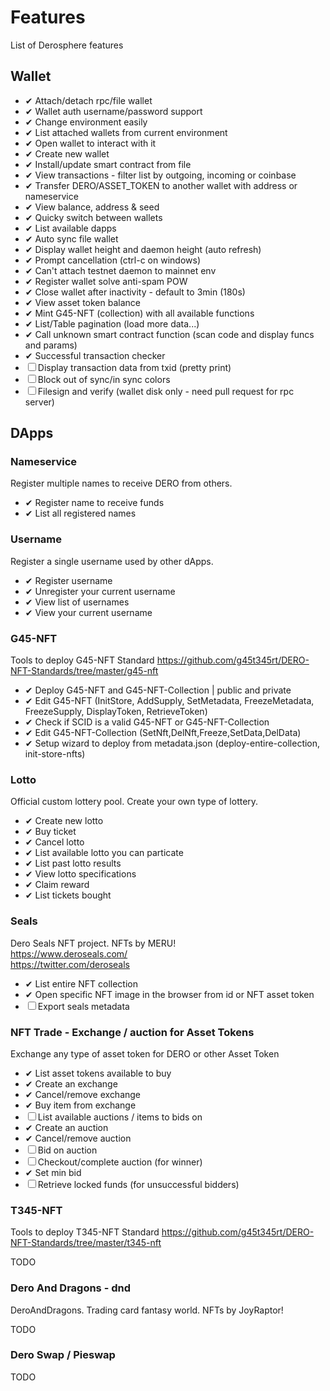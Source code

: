 # Features

List of Derosphere features

## Wallet

- ✔ Attach/detach rpc/file wallet
- ✔ Wallet auth username/password support
- ✔ Change environment easily
- ✔ List attached wallets from current environment
- ✔ Open wallet to interact with it
- ✔ Create new wallet
- ✔ Install/update smart contract from file
- ✔ View transactions - filter list by outgoing, incoming or coinbase
- ✔ Transfer DERO/ASSET_TOKEN to another wallet with address or nameservice
- ✔ View balance, address & seed
- ✔ Quicky switch between wallets
- ✔ List available dapps
- ✔ Auto sync file wallet
- ✔ Display wallet height and daemon height (auto refresh)
- ✔ Prompt cancellation (ctrl-c on windows)
- ✔ Can't attach testnet daemon to mainnet env
- ✔ Register wallet solve anti-spam POW
- ✔ Close wallet after inactivity - default to 3min (180s)
- ✔ View asset token balance
- ✔ Mint G45-NFT (collection) with all available functions
- ✔ List/Table pagination (load more data...)
- ✔ Call unknown smart contract function (scan code and display funcs and params)
- ✔ Successful transaction checker
- ☐ Display transaction data from txid (pretty print)
- ☐ Block out of sync/in sync colors
- ☐ Filesign and verify (wallet disk only - need pull request for rpc server)

## DApps

### Nameservice

Register multiple names to receive DERO from others.

- ✔ Register name to receive funds
- ✔ List all registered names

### Username

Register a single username used by other dApps.

- ✔ Register username
- ✔ Unregister your current username
- ✔ View list of usernames
- ✔ View your current username

### G45-NFT

Tools to deploy G45-NFT Standard
<https://github.com/g45t345rt/DERO-NFT-Standards/tree/master/g45-nft>  

- ✔ Deploy G45-NFT and G45-NFT-Collection | public and private
- ✔ Edit G45-NFT (InitStore, AddSupply, SetMetadata, FreezeMetadata, FreezeSupply, DisplayToken, RetrieveToken)
- ✔ Check if SCID is a valid G45-NFT or G45-NFT-Collection
- ✔ Edit G45-NFT-Collection (SetNft,DelNft,Freeze,SetData,DelData)
- ✔ Setup wizard to deploy from metadata.json (deploy-entire-collection, init-store-nfts)

### Lotto

Official custom lottery pool. Create your own type of lottery.

- ✔ Create new lotto
- ✔ Buy ticket
- ✔ Cancel lotto
- ✔ List available lotto you can particate
- ✔ List past lotto results
- ✔ View lotto specifications
- ✔ Claim reward
- ✔ List tickets bought

### Seals

Dero Seals NFT project. NFTs by MERU!  
<https://www.deroseals.com/>  
<https://twitter.com/deroseals>  

- ✔ List entire NFT collection
- ✔ Open specific NFT image in the browser from id or NFT asset token
- ☐ Export seals metadata

### NFT Trade - Exchange / auction for Asset Tokens

Exchange any type of asset token for DERO or other Asset Token

- ✔ List asset tokens available to buy
- ✔ Create an exchange
- ✔ Cancel/remove exchange
- ✔ Buy item from exchange
- ☐ List available auctions / items to bids on
- ✔ Create an auction
- ✔ Cancel/remove auction
- ☐ Bid on auction
- ☐ Checkout/complete auction (for winner)
- ✔ Set min bid
- ☐ Retrieve locked funds (for unsuccessful bidders)

### T345-NFT

Tools to deploy T345-NFT Standard
<https://github.com/g45t345rt/DERO-NFT-Standards/tree/master/t345-nft>  

TODO  

### Dero And Dragons - dnd

DeroAndDragons. Trading card fantasy world. NFTs by JoyRaptor!

TODO  

### Dero Swap / Pieswap

TODO
